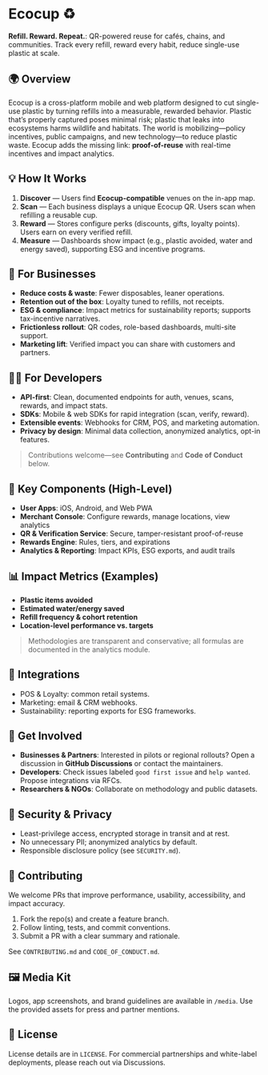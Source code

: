 # Ecocup ♻️  
**Refill. Reward. Repeat.**: QR-powered reuse for cafés, chains, and communities. Track every refill, reward every habit, reduce single-use plastic at scale.

## 🌍 Overview
Ecocup is a cross-platform mobile and web platform designed to cut single-use plastic by turning refills into a measurable, rewarded behavior. Plastic that’s properly captured poses minimal risk; plastic that leaks into ecosystems harms wildlife and habitats. The world is mobilizing—policy incentives, public campaigns, and new technology—to reduce plastic waste. Ecocup adds the missing link: **proof-of-reuse** with real-time incentives and impact analytics.

## 💡 How It Works
1. **Discover** — Users find **Ecocup-compatible** venues on the in-app map.  
2. **Scan** — Each business displays a unique Ecocup QR. Users scan when refilling a reusable cup.  
3. **Reward** — Stores configure perks (discounts, gifts, loyalty points). Users earn on every verified refill.  
4. **Measure** — Dashboards show impact (e.g., plastic avoided, water and energy saved), supporting ESG and incentive programs.

## 🏪 For Businesses
- **Reduce costs & waste**: Fewer disposables, leaner operations.  
- **Retention out of the box**: Loyalty tuned to refills, not receipts.  
- **ESG & compliance**: Impact metrics for sustainability reports; supports tax-incentive narratives.  
- **Frictionless rollout**: QR codes, role-based dashboards, multi-site support.  
- **Marketing lift**: Verified impact you can share with customers and partners.

## 👩‍💻 For Developers
- **API-first**: Clean, documented endpoints for auth, venues, scans, rewards, and impact stats.  
- **SDKs**: Mobile & web SDKs for rapid integration (scan, verify, reward).  
- **Extensible events**: Webhooks for CRM, POS, and marketing automation.  
- **Privacy by design**: Minimal data collection, anonymized analytics, opt-in features.

> Contributions welcome—see **Contributing** and **Code of Conduct** below.

## 🧩 Key Components (High-Level)
- **User Apps**: iOS, Android, and Web PWA  
- **Merchant Console**: Configure rewards, manage locations, view analytics  
- **QR & Verification Service**: Secure, tamper-resistant proof-of-reuse  
- **Rewards Engine**: Rules, tiers, and expirations  
- **Analytics & Reporting**: Impact KPIs, ESG exports, and audit trails

## 📊 Impact Metrics (Examples)
- **Plastic items avoided**
- **Estimated water/energy saved**
- **Refill frequency & cohort retention**
- **Location-level performance vs. targets**

> Methodologies are transparent and conservative; all formulas are documented in the analytics module.

## 🔗 Integrations
- POS & Loyalty: common retail systems.
- Marketing: email & CRM webhooks.
- Sustainability: reporting exports for ESG frameworks.

## 🤝 Get Involved
- **Businesses & Partners**: Interested in pilots or regional rollouts? Open a discussion in **GitHub Discussions** or contact the maintainers.  
- **Developers**: Check issues labeled `good first issue` and `help wanted`. Propose integrations via RFCs.
- **Researchers & NGOs**: Collaborate on methodology and public datasets.

## 🔐 Security & Privacy
- Least-privilege access, encrypted storage in transit and at rest.
- No unnecessary PII; anonymized analytics by default.
- Responsible disclosure policy (see `SECURITY.md`).

## 🧭 Contributing
We welcome PRs that improve performance, usability, accessibility, and impact accuracy.

1. Fork the repo(s) and create a feature branch.
2. Follow linting, tests, and commit conventions.
3. Submit a PR with a clear summary and rationale.

See `CONTRIBUTING.md` and `CODE_OF_CONDUCT.md`.

## 🖼️ Media Kit
Logos, app screenshots, and brand guidelines are available in `/media`. Use the provided assets for press and partner mentions.

## 📄 License
License details are in `LICENSE`. For commercial partnerships and white-label deployments, please reach out via Discussions.
